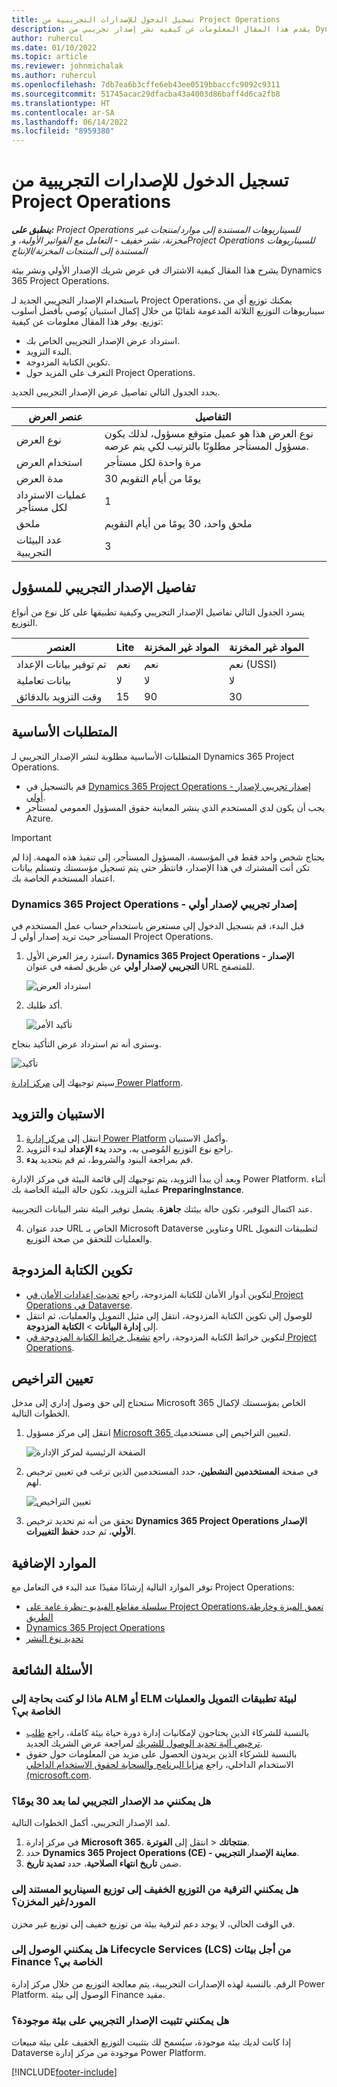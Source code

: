```yaml
---
title: تسجيل الدخول للإصدارات التجريبية من Project Operations
description: يقدم هذا المقال المعلومات عن كيفية نشر إصدار تجريبي من Dynamics 365 Project Operations.
author: ruhercul
ms.date: 01/10/2022
ms.topic: article
ms.reviewer: johnmichalak
ms.author: ruhercul
ms.openlocfilehash: 7db7ea6b3cffe6eb43ee0519bbaccfc9092c9311
ms.sourcegitcommit: 51745acac29dfacba43a4003d86baff4d6ca2fb8
ms.translationtype: HT
ms.contentlocale: ar-SA
ms.lasthandoff: 06/14/2022
ms.locfileid: "8959380"
---
```

# <a name="sign-up-for-project-operations-trials"></a>تسجيل الدخول للإصدارات التجريبية من Project Operations 

_**ينطبق على:** Project Operations للسيناريوهات المستندة إلى موارد/منتجات غير مخزنة‬، نشر خفيف - التعامل مع الفواتير الأولية‬، وProject Operations للسيناريوهات المستندة إلى المنتجات المخزنة/الإنتاج_ 



يشرح هذا المقال كيفية الاشتراك في عرض شريك الإصدار الأولي ونشر بيئة Dynamics 365 Project Operations.

باستخدام الإصدار التجريبي الجديد لـ Project Operations، يمكنك توزيع أي من سيناريوهات التوزيع الثلاثة المدعومة تلقائيًا من خلال إكمال استبيان يُوصي بأفضل أسلوب توزيع. يوفر هذا المقال معلومات عن كيفية:

- استرداد عرض الإصدار التجريبي الخاص بك.
- البدء التزويد.
- تكوين الكتابة المزدوجة.
- التعرف على المزيد حول Project Operations. 

يحدد الجدول التالي تفاصيل عرض الإصدار التجريبي الجديد.

| **عنصر العرض**               | **التفاصيل**                                  |
|------------------------------|----------------------------------------------|
| نوع العرض                   | نوع العرض هذا هو عميل متوقع مسؤول، لذلك يكون مسؤول المستأجر مطلوبًا بالترتيب لكي يتم عرضه. |
| استخدام العرض                    | مرة واحدة لكل مستأجر                          |
| مدة العرض               | 30 يومًا من أيام التقويم                             |
| عمليات الاسترداد لكل مستأجر       | 1                                             |
| ملحق                    | ملحق واحد، 30 يومًا من أيام التقويم               |
| عدد البيئات التجريبية | 3                                             |


## <a name="admin-trial-details"></a>تفاصيل الإصدار التجريبي للمسؤول
يسرد الجدول التالي تفاصيل الإصدار التجريبي وكيفية تطبيقها على كل نوع من أنواع التوزيع.

| **العنصر**                      | **Lite**                                     | **المواد غير المخزنة** | **المواد غير المخزنة** |
|-------------------------------|----------------------------------------------|---------------------------|-----------------------|
| تم توفير بيانات الإعداد           | نعم                                           | نعم                        | نعم (USSI)            |
| بيانات تعاملية‬            | لا                                            | لا                         | لا                     |
| وقت التزويد بالدقائق  | 15                                           | 90                        | 30                    |
 
## <a name="prerequisites"></a>المتطلبات الأساسية
المتطلبات الأساسية مطلوبة لنشر الإصدار التجريبي لـ Dynamics 365 Project Operations.

- قم بالتسجيل في [Dynamics 365 Project Operations - إصدار تجريبي لإصدار أولي](https://www.aka.ms/try-po).
- يجب أن يكون لدي المستخدم الذي ينشر المعاينة حقوق المسؤول العمومي لمستأجر Azure.

> [!IMPORTANT]
> يحتاج شخص واحد فقط في المؤسسة، المسؤول المستأجر، إلى تنفيذ هذه المهمة. إذا لم تكن أنت المشترك في هذا الإصدار، فانتظر حتى يتم تسجيل مؤسستك وتستلم بيانات اعتماد المستخدم الخاصة بك.

### <a name="dynamics-365-project-operations---preview-trial"></a>Dynamics 365 Project Operations - إصدار تجريبي لإصدار أولي 

قبل البدء، قم بتسجيل الدخول إلى مستعرض باستخدام حساب عمل المستخدم في المستأجر حيث تريد إصدار أولي لـ Project Operations.

1. استرد رمز العرض الأول، **Dynamics 365 Project Operations - الإصدار التجريبي لإصدار أولي** عن طريق لصقه في عنوان URL للمتصفح.

    ![استرداد العرض](./media/16RedeemFirstOfferNew.png)

2. أكد طلبك.

    ![تأكيد الأمر](./media/17ConfirmOrderNew.png)

  وسترى أنه تم استرداد عرض التأكيد بنجاح.

   ![تأكيد](./media/18OrderConfirmationNew.png)

  سيتم توجيهك إلى [مركز إدارة Power Platform](https://admin.powerplatform.microsoft.com/projectoperationstrial).

## <a name="questionnaire-and-provisioning"></a>الاستبيان والتزويد

1.  انتقل إلى [مركز إدارة Power Platform](https://admin.powerplatform.com/projectoperationstrial) وأكمل الاستبيان.  
2.  راجع نوع التوزيع المُوصى به، وحدد **بدء الإعداد** لبدء التزويد.
3.  قم بمراجعة البنود والشروط، ثم قم بتحديد **بدء**.

   وبعد أن يبدأ التزويد، يتم توجيهك إلى قائمة البيئة في مركز الإدارة Power Platform. أثناء عملية التزويد، تكون حالة البيئة الخاصة بك **PreparingInstance**.
 
  عند اكتمال التوفير، تكون حالة بيئتك **جاهزة**. يشمل توفير البيئة نشر البيانات التجريبية.
 
4.  حدد عنوان URL الخاص بـ Microsoft Dataverse وعناوين URL لتطبيقات التمويل والعمليات للتحقق من صحة التوزيع.

## <a name="configuring-dual-write"></a>تكوين الكتابة المزدوجة
- لتكوين أدوار الأمان للكتابة المزدوجة، راجع [تحديث إعدادات الأمان في Project Operations في Dataverse](resource-provision-new-environment.md#update-security-settings-on-project-operations-on-dataverse).
- للوصول إلى تكوين الكتابة المزدوجة، انتقل إلى مثيل التمويل والعمليات، ثم انتقل إلى **إدارة البيانات** > **الكتابة المزدوجة**.
- لتكوين خرائط الكتابة المزدوجة، راجع [تشغيل خرائط الكتابة المزدوجة في Project Operations](resource-provision-new-environment.md#run-project-operations-dual-write-maps).

## <a name="assign-licenses"></a>تعيين التراخيص

ستحتاج إلى حق وصول إداري إلى مدخل Microsoft 365 الخاص بمؤسستك لإكمال الخطوات التالية.

1. انتقل إلى مركز مسؤول [Microsoft 365 ](https://portal.office.com/) لتعيين التراخيص إلى مستخدميك.

   ![الصفحة الرئيسية لمركز الإدارة](./media/14AdminPortal.png)

2. في صفحة **المستخدمين النشطين**، حدد المستخدمين الذين ترغب في تعيين ترخيص لهم.

   ![تعيين التراخيص](./media/15AssignLicenses.png)

3. تحقق من أنه تم تحديد ترخيص **Dynamics 365 Project Operations الإصدار الأولي**، ثم حدد **حفظ التغييرات**.

## <a name="additional-resources"></a>الموارد الإضافية

توفر الموارد التالية إرشادًا مفيدًا عند البدء في التعامل مع Project Operations:

- [سلسلة مقاطع الفيديو -نظرة عامة على Project Operations،تعمق الميزة وخارطة الطريق](https://youtube.com/playlist?list=PLcakwueIHoT_LJ3Fr1tHnkPk5lioqE6uH)
- [Dynamics 365 Project Operations](/learn/modules/examine-dynamics-365-project-operations/)
- [تحديد نوع النشر](determine-deployment-type.md)

## <a name="frequently-asked-questions"></a>الأسئلة الشائعة

### <a name="what-if-i-require-alm-or-elm-for-my-finance-and-operations-apps-environment"></a>ماذا لو كنت بحاجة إلى ALM أو ELM لبيئة تطبيقات التمويل والعمليات الخاصة بي؟

- بالنسبة للشركاء الذين يحتاجون لإمكانيات إدارة دورة حياة بيئة كاملة، راجع [طلب ترخيص آلية تحديد الوصول للشريك](https://experience.dynamics.com/requestlicense) لمراجعة عرض الشريك الجديد. 
- بالنسبة للشركاء الذين يريدون الحصول على مزيد من المعلومات حول حقوق الاستخدام الداخلي، راجع [مزايا البرنامج والسحابة لحقوق الاستخدام الداخلي (microsoft.com](https://partner.microsoft.com/membership/internal-use-software).

### <a name="can-i-extend-my-trial-beyond-30-days"></a>هل يمكنني مد الإصدار التجريبي لما بعد 30 يومًا؟
لمد الإصدار التجريبي، أكمل الخطوات التالية.

1. في مركز إدارة **Microsoft 365**، انتقل إلى **الفوترة‏‎** > **منتجاتك**.
2. حدد **Dynamics 365 Project Operations (CE) - معاينة الإصدار التجريبي**.
3. ضمن **تاريخ انتهاء الصلاحية**، حدد **تمديد تاريخ**.

### <a name="can-i-upgrade-from-the-lite-deployment-to-the-resourcenon-stocked-based-scenario-deployment"></a>هل يمكنني الترقية من التوزيع الخفيف إلى توزيع السيناريو المستند إلى المورد/غير المخزن؟
في الوقت الحالي، لا يوجد دعم لترقية بيئة من توزيع خفيف إلى توزيع غير مخزن.

### <a name="can-i-access-lifecycle-services-lcs-for-my-finance-environments"></a>هل يمكنني الوصول إلى Lifecycle Services (LCS) من أجل بيئات Finance الخاصة بي؟  
الرقم. بالنسبة لهذه الإصدارات التجريبية، يتم معالجة التوزيع من خلال مركز إدارة Power Platform. الوصول إلى بيئة Finance مقيد.

### <a name="can-i-install-my-trial-on-an-existing-environment"></a>هل يمكنني تثبيت الإصدار التجريبي على بيئة موجودة؟
إذا كانت لديك بيئة موجودة، سيُسمح لك بتثبيت التوزيع الخفيف على بيئة مبيعات Dataverse موجودة من مركز إدارة Power Platform.

[!INCLUDE[footer-include](../includes/footer-banner.md)]
